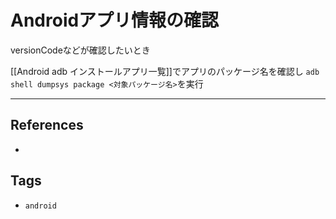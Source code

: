 # Androidアプリ情報の確認
versionCodeなどが確認したいとき

[[Android adb インストールアプリ一覧]]でアプリのパッケージ名を確認し
`adb shell dumpsys package <対象パッケージ名>`を実行

---
## References
- 

## Tags
- `android` 

















